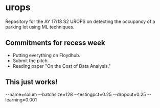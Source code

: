# urops
Repository for the AY 17/18 S2 UROPS on detecting the occupancy of a parking lot using ML techniques.

## Commitments for recess week
- Putting everything on Floydhub.
- Submit the pitch.
- Reading paper "On the Cost of Data Analysis."

## This just works!
--name=solum --batchsize=128 --testingpct=0.25 --dropout=0.25 --learning=0.001

